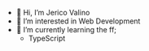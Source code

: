- 👋 Hi, I’m Jerico Valino
- 👀 I’m interested in Web Development
- 🌱 I’m currently learning the ff;
  - TypeScript
